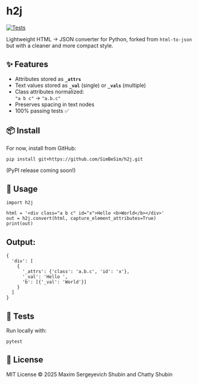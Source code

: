 # h2j

[![Tests](https://github.com/SimBeSim/h2j/actions/workflows/tests.yml/badge.svg)](https://github.com/SimBeSim/h2j/actions)

Lightweight HTML → JSON converter for Python, forked from `html-to-json` but with a cleaner and more compact style.

## ✨ Features
- Attributes stored as **`_attrs`**
- Text values stored as **`_val`** (single) or **`_vals`** (multiple)
- Class attributes normalized:  
  `"a b c"` → `"a.b.c"`
- Preserves spacing in text nodes
- 100% passing tests ✅

## 📦 Install
For now, install from GitHub:

```
pip install git+https://github.com/SimBeSim/h2j.git
```
(PyPI release coming soon!)

## 🚀 Usage
```
import h2j

html = '<div class="a b c" id="x">Hello <b>World</b></div>'
out = h2j.convert(html, capture_element_attributes=True)
print(out)
```
## Output:
```
{
  'div': [
    {
      '_attrs': {'class': 'a.b.c', 'id': 'x'},
      '_val': 'Hello ',
      'b': [{'_val': 'World'}]
    }
  ]
}

```

## 🧪 Tests

Run locally with:
```
pytest
```
## 📜 License

MIT License © 2025 Maxim Sergeyevich Shubin and Chatty Shubin



